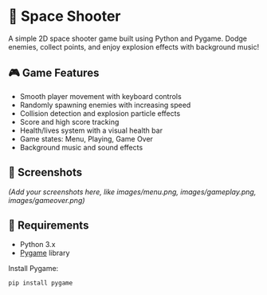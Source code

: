 # 🚀 Space Shooter

A simple 2D space shooter game built using Python and Pygame. Dodge enemies, collect points, and enjoy explosion effects with background music!

## 🎮 Game Features

- Smooth player movement with keyboard controls
- Randomly spawning enemies with increasing speed
- Collision detection and explosion particle effects
- Score and high score tracking
- Health/lives system with a visual health bar
- Game states: Menu, Playing, Game Over
- Background music and sound effects

## 📸 Screenshots

*(Add your screenshots here, like images/menu.png, images/gameplay.png, images/gameover.png)*

## 🧰 Requirements

- Python 3.x
- [Pygame](https://www.pygame.org/) library

Install Pygame:

```bash
pip install pygame
